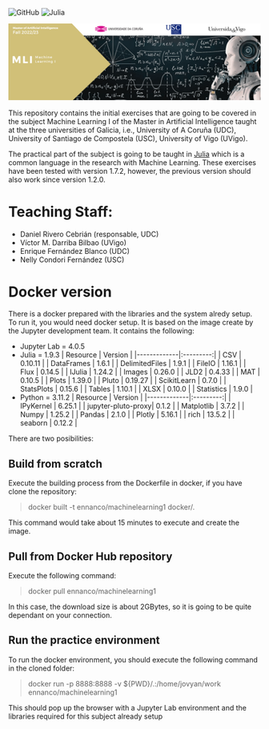 
![GitHub](https://img.shields.io/github/license/ennanco/MIA_ML1?style=flat-square) ![Julia](https://img.shields.io/badge/Julia-1.7.2-blueviolet?logo=Julia)

![Banner](img/MLI.png)

This repository contains the initial exercises that are going to be covered in the subject Machine Learning I of the Master in Artificial Intelligence taught at the three universities of Galicia, i.e., University of A Coruña (UDC), University of Santiago de Compostela (USC), University of Vigo (UVigo).

The practical part of the subject is going to be taught in [Julia](https://julialang.org/) which is a common language in the research with Machine Learning. These exercises have been tested with version 1.7.2, however, the previous version should also work since version 1.2.0.


# Teaching Staff:
* Daniel Rivero Cebrián (responsable, UDC)
* Víctor M. Darriba Bilbao (UVigo)
* Enrique Fernández Blanco (UDC)
* Nelly Condori Fernández (USC)



# Docker version

There is a docker prepared with the libraries and the system alredy setup. To run it, you would need docker setup. It is based on the image create by the Jupyter development team. It contains the following:
* Jupyter Lab = 4.0.5
* Julia = 1.9.3
| Resource    | Version |
|-------------|:---------:|
| CSV          | 0.10.11 |
| DataFrames  | 1.6.1   |
| DelimitedFiles | 1.9.1 |
| FileIO      | 1.16.1  |
| Flux        | 0.14.5  |
| IJulia      | 1.24.2  |
| Images      | 0.26.0  |
| JLD2        | 0.4.33  |
| MAT         | 0.10.5  |
| Plots       | 1.39.0  |
| Pluto       | 0.19.27 |
| ScikitLearn | 0.7.0   |
| StatsPlots  | 0.15.6  |
| Tables      | 1.10.1  |
| XLSX        | 0.10.0  |
| Statistics  | 1.9.0   |
* Python = 3.11.2
| Resource    | Version |
|-------------|:---------:|
| IPyKernel   | 6.25.1  |
| jupyter-pluto-proxy| 0.1.2 |
| Matplotlib  | 3.7.2   |
| Numpy       | 1.25.2  |
| Pandas      | 2.1.0   |
| Plotly      | 5.16.1  |
| rich        | 13.5.2  |
| seaborn     | 0.12.2  |


There are two posibilities:

## Build from scratch
Execute the building process from the Dockerfile in docker, if you have clone the repository:

> docker built -t ennanco/machinelearning1 docker/.

This command would take about 15 minutes to execute and create the image.

## Pull from Docker Hub repository
Execute the following command:

>docker pull ennanco/machinelearning1

In this case, the download size is about 2GBytes, so it is going to be quite dependant on your connection.

## Run the practice environment

To run the docker environment, you should execute the following command in the cloned folder:

>  docker run -p 8888:8888 -v ${PWD}/.:/home/jovyan/work ennanco/machinelearning1

This should pop up the browser with a Jupyter Lab environment and the libraries required for this subject already setup



